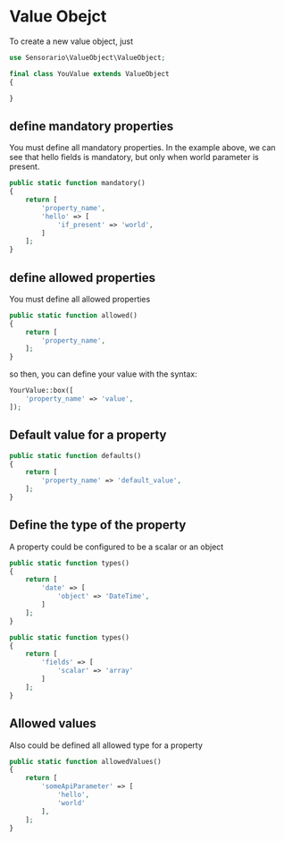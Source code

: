 # Value Obejct

To create a new value object, just

```php
use Sensorario\ValueObject\ValueObject;

final class YouValue extends ValueObject
{

}
```

## define mandatory properties

You must define all mandatory properties. In the example above, we can see that hello fields is mandatory, but only when world parameter is present.

```php
public static function mandatory()
{
    return [
        'property_name',
        'hello' => [
            'if_present' => 'world',
        ]
    ];
}
```

## define allowed properties

You must define all allowed properties

```php
public static function allowed()
{
    return [
        'property_name',
    ];
}
```

so then, you can define your value with the syntax:

```php
YourValue::box([
    'property_name' => 'value',
]);
```

## Default value for a property

```php
public static function defaults()
{
    return [
        'property_name' => 'default_value',
    ];
}
```

## Define the type of the property

A property could be configured to be a scalar or an object

```php
public static function types()
{
    return [
        'date' => [
            'object' => 'DateTime',
        ]
    ];
}
```

```php
public static function types()
{
    return [
        'fields' => [
            'scalar' => 'array'
        ]
    ];
}
```

## Allowed values

Also could be defined all allowed type for a property

```php
public static function allowedValues()
{
    return [
        'someApiParameter' => [
            'hello',
            'world'
        ],
    ];
}
```
